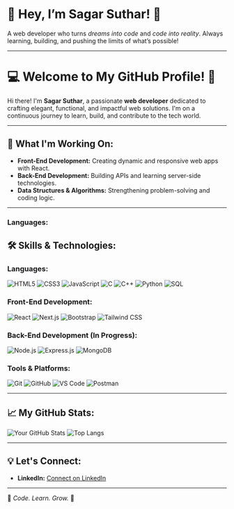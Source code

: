 # 👋 Hey, I’m Sagar Suthar! 🚀  
A web developer who turns *dreams into code* and *code into reality*. Always learning, building, and pushing the limits of what’s possible!

---

# 💻 Welcome to My GitHub Profile! 🚀

Hi there! I'm **Sagar Suthar**, a passionate **web developer** dedicated to crafting elegant, functional, and impactful web solutions. I'm on a continuous journey to learn, build, and contribute to the tech world. 

---

## 🔭 What I'm Working On:
- **Front-End Development:** Creating dynamic and responsive web apps with React.
- **Back-End Development:** Building APIs and learning server-side technologies.
- **Data Structures & Algorithms:** Strengthening problem-solving and coding logic.

---

### **Languages:**
## 🛠️ Skills & Technologies:

### **Languages:**
![HTML5](https://img.shields.io/badge/-HTML5-E34F26?logo=html5&logoColor=white&style=flat)
![CSS3](https://img.shields.io/badge/-CSS3-1572B6?logo=css3&logoColor=white&style=flat)
![JavaScript](https://img.shields.io/badge/-JavaScript-F7DF1E?logo=javascript&logoColor=black&style=flat)
![C](https://img.shields.io/badge/-C-A8B9CC?logo=c&logoColor=black&style=flat)
![C++](https://img.shields.io/badge/-C++-00599C?logo=c%2B%2B&logoColor=white&style=flat)
![Python](https://img.shields.io/badge/-Python-3776AB?logo=python&logoColor=white&style=flat)
![SQL](https://img.shields.io/badge/-SQL-336791?logo=postgresql&logoColor=white&style=flat)

### **Front-End Development:**
![React](https://img.shields.io/badge/-React-61DAFB?logo=react&logoColor=black&style=flat)
![Next.js](https://img.shields.io/badge/-Next.js-000000?logo=next.js&logoColor=white&style=flat)
![Bootstrap](https://img.shields.io/badge/-Bootstrap-7952B3?logo=bootstrap&logoColor=white&style=flat)
![Tailwind CSS](https://img.shields.io/badge/-TailwindCSS-06B6D4?logo=tailwindcss&logoColor=white&style=flat)

### **Back-End Development (In Progress):**
![Node.js](https://img.shields.io/badge/-Node.js-339933?logo=node.js&logoColor=white&style=flat)
![Express.js](https://img.shields.io/badge/-Express.js-000000?logo=express&logoColor=white&style=flat)
![MongoDB](https://img.shields.io/badge/-MongoDB-47A248?logo=mongodb&logoColor=white&style=flat)

### **Tools & Platforms:**
![Git](https://img.shields.io/badge/-Git-F05032?logo=git&logoColor=white&style=flat)
![GitHub](https://img.shields.io/badge/-GitHub-181717?logo=github&logoColor=white&style=flat)
![VS Code](https://img.shields.io/badge/-VSCode-007ACC?logo=visualstudiocode&logoColor=white&style=flat)
![Postman](https://img.shields.io/badge/-Postman-FF6C37?logo=postman&logoColor=white&style=flat)


---

## 📈 My GitHub Stats:
![Your GitHub Stats](https://github-readme-stats.vercel.app/api?username=sagarsuthar2362&show_icons=true&theme=radical)
![Top Langs](https://github-readme-stats.vercel.app/api/top-langs/?username=sagarsuthar2362&layout=compact&theme=radical)

---

## 💡 Let's Connect:
- **LinkedIn:** [Connect on LinkedIn](https://www.linkedin.com/in/sagar-suthar-6a7b8a24b/)

---

🌟 *Code. Learn. Grow.* 🌟

